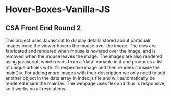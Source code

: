 # Hover-Boxes-Vanilla-JS
<h2>CSA Front End Round 2</h2>

This project uses Javascript to display details stored about particualr images once the viewer hovers the mouse over the image.
The divs are fabricated and rendered when mouse is hovered over the image, and is removed when the mouse leaves the image.
The images are also rendered using javascript, which reads from a 'data' variable in it and produces a list of unique articles with it's respective image and then renders it inside the mainDiv.
For adding more images with their description we only need to add another object in the data array in index.js file and will automatically be rendered inside the mainDiv.
The webpage uses flex and thus is responsive, so it works on all resolutions.
